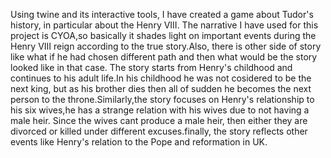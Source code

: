Using twine and its interactive tools, I have created a game about Tudor's history, in particular about the Henry VIII. The narrative I have used for this project is CYOA,so basically it shades light on important events during the Henry VIII reign according to the true story.Also, there is other side of story like what if he had chosen different path and then what would be the story looked like in that case. The story starts from Henry's childhood and continues to his adult life.In his childhood he was not cosidered to be the next king, but as his brother dies then all of sudden he becomes the next person to the throne.Similarly,the story focuses on Henry's relationship to his six wives,he has a strange relation with his wives due to not having a male heir. Since the wives cant produce a male heir, then either they are divorced or killed under different excuses.finally, the story reflects other events like Henry's relation to  the Pope and reformation in UK. 
